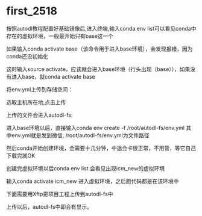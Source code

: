 # first_2518
按照autodl教程配置好基础镜像后,进入终端,输入conda env list可以看见conda中存在的虚拟环境，一般最开始只有base这一个

如果输入conda activate base（该命令用于进入base环境），会发现报错，因为conda还没初始化

这时输入source activate，应该就会进入base环境（行头出现（base）），如果没有进入base，就conda activate base

将env.yml上传到存储空间：
 
选取主机所在地,点击上传
 
上传的文件会进入autodl-fs:
 
进入base环境以后，直接输入conda env create -f /root/autodl-fs/env.yml
其中env.yml就是发到微信, /root/autodl-fs/env.yml为文件路径

然后conda开始创建环境，会需要十几分钟，中途会卡很正常，不用管，等它自己下载完就OK

创建完虚拟环境以后conda env list
会看见出现icm_new的虚拟环境
 

输入conda activate icm_new 进入虚拟环境，之后跑代码都是在该环境中
 

下面需要用Xftp把项目工程上传到autodl-fs中

上传以后，autodl-fs中即会有显示。
